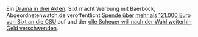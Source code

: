 Ein [Drama in drei Akten](https://twitter.com/TrainTracksEU/status/1413758624149741569). Sixt macht Werbung mit Baerbock, Abgeordnetenwatch.de veröffentlicht [Spende über mehr als 121.000 Euro von Sixt an die CSU](https://www.bundestag.de/parlament/praesidium/parteienfinanzierung/fundstellen50000/2021/2021-inhalt-816896) auf und der [olle Scheuer will nach der Wahl weiterhin Geld verschwenden](https://www.rnd.de/politik/andreas-scheuer-wuerde-gerne-verkehrsminister-bleiben-ich-habe-noch-viel-vor-ICOA3O2KMTLFBLXWNVHDZTW5G4.html).